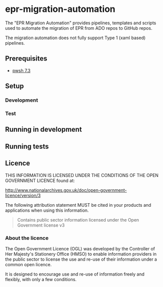 # epr-migration-automation

The "EPR Migration Automation" provides pipelines, templates and scripts used to automate the migration of EPR from ADO repos to GitHub repos.

The migration automation does not fully support Type 1 (xaml based) pipelines.

## Prerequisites

- [pwsh 7.3](https://learn.microsoft.com/en-us/powershell/scripting/install/installing-powershell?view=powershell-7.3)

## Setup

### Development

### Test

## Running in development

## Running tests

## Licence

THIS INFORMATION IS LICENSED UNDER THE CONDITIONS OF THE OPEN GOVERNMENT LICENCE found at:

<http://www.nationalarchives.gov.uk/doc/open-government-licence/version/3>

The following attribution statement MUST be cited in your products and applications when using this information.

> Contains public sector information licensed under the Open Government license v3

### About the licence

The Open Government Licence (OGL) was developed by the Controller of Her Majesty's Stationery Office (HMSO) to enable information providers in the public sector to license the use and re-use of their information under a common open licence.

It is designed to encourage use and re-use of information freely and flexibly, with only a few conditions.
